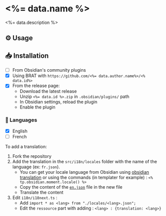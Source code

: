 # <%= data.name %>

<%= data.description %>

## ⚙️ Usage


## 📥 Installation

- [ ] From Obsidian's community plugins
- [x] Using BRAT with `https://github.com/<%= data.author.name%>/<% data.id%>`
- [x] From the release page: 
    - Download the latest release
    - Unzip `<%= data.id %>.zip` in `.obsidian/plugins/` path
    - In Obsidian settings, reload the plugin
    - Enable the plugin


### 🎼 Languages

- [x] English
- [ ] French

To add a translation:
1. Fork the repository
2. Add the translation in the `src/i18n/locales` folder with the name of the language (ex: `fr.json`). 
    - You can get your locale language from Obsidian using [obsidian translation](https://github.com/obsidianmd/obsidian-translations) or using the commands (in templater for example) : `<% tp.obsidian.moment.locale() %>`
    - Copy the content of the [`en.json`](./src/i18n/locales/en.json) file in the new file
    - Translate the content
3. Edit `i18n/i18next.ts` :
    - Add `import * as <lang> from "./locales/<lang>.json";`
    - Edit the `ressource` part with adding : `<lang> : {translation: <lang>}`


